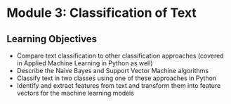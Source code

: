 # Module 3: Classification of Text

## Learning Objectives

- Compare text classification to other classification approaches (covered in Applied Machine Learning in Python as well)
- Describe the Naive Bayes and Support Vector Machine algorithms
- Classify text in two classes using one of these approaches in Python
- Identify and extract features from text and transform them into feature vectors for the machine learning models